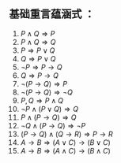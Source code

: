 ## 基础重言蕴涵式 ：
1. $P \wedge Q \Rightarrow P$
2. $P \wedge Q \Rightarrow Q$
3. $P \Rightarrow P \vee Q$
4. $Q \Rightarrow P \vee Q$
5. $\neg P \Rightarrow P \rightarrow Q$
6. $Q \Rightarrow P \rightarrow Q$
7. $\neg(P \rightarrow Q) \Rightarrow P$
8. $\neg (P \rightarrow Q)\Rightarrow \neg Q$
9. $P,Q \Rightarrow P \wedge Q$
10. $\neg P \wedge (P \vee Q) \Rightarrow Q$
11. $P \wedge (P \rightarrow Q) \Rightarrow Q$
12. $\neg Q \wedge (P \rightarrow Q) \Rightarrow \neg P$
13. $(P \rightarrow Q)\wedge (Q \rightarrow R) \Rightarrow P \rightarrow R$
14. $A \rightarrow B \Rightarrow (A \vee C)\rightarrow(B \vee C)$
15. $A \rightarrow B \Rightarrow (A \wedge C) \rightarrow (B \wedge C)$